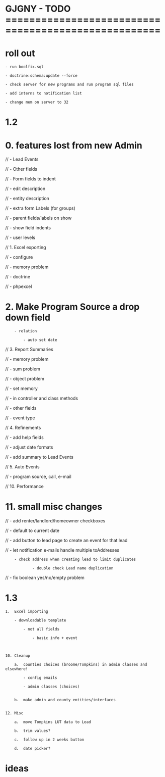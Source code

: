 GJGNY - TODO ====================================================
=================================================================


roll out
====================================

	- run boolfix.sql
	
	- doctrine:schema:update --force
	
	- check server for new programs and run program sql files
	
	- add interns to notification list	
	
	- change mem on server to 32
	
1.2
============================

#	0.	features lost from new Admin

//		- Lead Events
			
//		- Other fields
					
//		- Form fields to indent
	
//		- edit description
		
//		- entity description
		
//		- extra form Labels (for groups)
		
//		- parent fields/labels on show
		
//		- show field indents
		
//		- user levels
		
	
//	1.	Excel exporting
	
//		- configure

//		- memory problem

//			- doctrine
			
//			- phpexcel
	
#	2.	Make Program Source a drop down field
	
		- relation
		
			- auto set date
			
	
//	3.	Report Summaries
	
//		- memory problem
		
//		- sum problem
	
//		- object problem
		
//		- set memory
		
//			- in controller and class methods
		
//		- other fields
		
//			- event type

	
//	4.	Refinements
	
//		- add help fields
		
//		- adjust date formats
	
//		- add summary to Lead Events
				
//	5.	Auto Events
	
//		- program source, call, e-mail		
			
		
		
	
//	10.	Performance
	
	
#	11.	small misc changes
	
//		- add renter/landlord/homeowner checkboxes
		
//		- default to current date

//		- add button to lead page to create an event for that lead

//		- let notification e-mails handle multiple toAddresses

		- check address when creating lead to limit duplicates
		
				- double check Lead name duplication
		
//		- fix boolean yes/no/empty problem
		

1.3		
===============================

	1.	Excel importing
	
		- downloadable template
		
			- not all fields
			
				- basic info + event
			
			
				
	10.	Cleanup
	
		a.  counties choices (broome/Tompkins) in admin classes and elsewhere!
	
			- config emails
		
			- admin classes (choices)

			
		b.  make admin and county entities/interfaces


	12.	Misc	

		a.	move Tompkins LUT data to Lead
		
		b.	trim values?
		
		c.	follow up in 2 weeks button
		
		d.	date picker?
		
ideas
====================================
	
	
